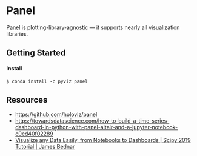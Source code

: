# Panel

[Panel](https://panel.holoviz.org) is plotting-library-agnostic — it supports nearly all visualization libraries. 

## Getting Started

#### Install
```
$ conda install -c pyviz panel
```


## Resources
- https://github.com/holoviz/panel
- https://towardsdatascience.com/how-to-build-a-time-series-dashboard-in-python-with-panel-altair-and-a-jupyter-notebook-c0ed40f02289
- [Visualize any Data Easily, from Notebooks to Dashboards | Scipy 2019 Tutorial | James Bednar](https://www.youtube.com/watch?v=7deGS4IPAQ0&feature=youtu.be)
